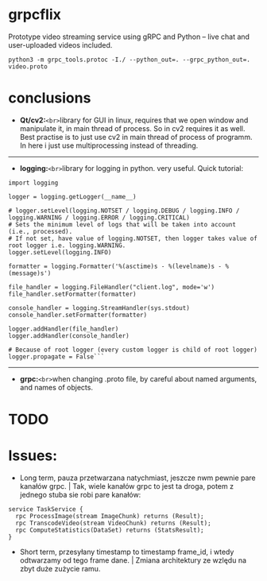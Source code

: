 # grpcflix

Prototype video streaming service using gRPC and Python – live chat and user-uploaded videos included.

```
python3 -m grpc_tools.protoc -I./ --python_out=. --grpc_python_out=. video.proto
```

# conclusions

- **Qt/cv2:**`<br>`library for GUI in linux, requires that we open window and manipulate it, in main thread of process. So in cv2 requires it as well. Best practise is to just use cv2 in main thread of process of programm. In here i just use multiprocessing instead of threading.

---

- **logging:**`<br>`library for logging in python. very useful. Quick tutorial:

```
import logging

logger = logging.getLogger(__name__)

# logger.setLevel(logging.NOTSET / logging.DEBUG / logging.INFO / logging.WARNING / logging.ERROR / logging.CRITICAL)
# Sets the minimum level of logs that will be taken into account (i.e., processed).
# If not set, have value of logging.NOTSET, then logger takes value of root logger i.e. logging.WARNING.
logger.setLevel(logging.INFO)

formatter = logging.Formatter('%(asctime)s - %(levelname)s - %(message)s')

file_handler = logging.FileHandler("client.log", mode='w')
file_handler.setFormatter(formatter)

console_handler = logging.StreamHandler(sys.stdout)
console_handler.setFormatter(formatter)

logger.addHandler(file_handler)
logger.addHandler(console_handler)

# Because of root logger (every custom logger is child of root logger)
logger.propagate = False```

```

---

- **grpc:**`<br>`when changing .proto file, by careful about named arguments, and names of objects. 



# TODO

# Issues:

- Long term, pauza przetwarzana natychmiast, jeszcze nwm pewnie pare kanałów grpc. | Tak, wiele kanałów grpc to jest ta droga, potem z jednego stuba sie robi pare kanałów:

```
service TaskService {
  rpc ProcessImage(stream ImageChunk) returns (Result);
  rpc TranscodeVideo(stream VideoChunk) returns (Result);
  rpc ComputeStatistics(DataSet) returns (StatsResult);
}

```

- Short term, przesyłany timestamp to timestamp frame_id, i wtedy odtwarzamy od tego frame dane. | Zmiana architektury ze wzlędu na zbyt duże zużycie ramu.